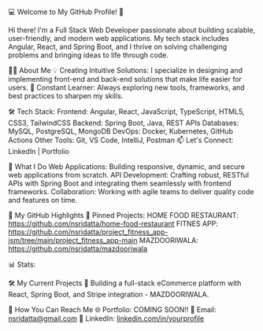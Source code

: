 💻 Welcome to My GitHub Profile! 🚀

Hi there! I'm a Full Stack Web Developer passionate about building scalable, user-friendly, and modern web applications. My tech stack includes Angular, React, and Spring Boot, and I thrive on solving challenging problems and bringing ideas to life through code.

👨‍💻 About Me
💡 Creating Intuitive Solutions: I specialize in designing and implementing front-end and back-end solutions that make life easier for users.
🌱 Constant Learner: Always exploring new tools, frameworks, and best practices to sharpen my skills.

🛠️ Tech Stack:
Frontend: Angular, React, JavaScript, TypeScript, HTML5, CSS3, TailwindCSS
Backend: Spring Boot, Java, REST APIs
Databases: MySQL, PostgreSQL, MongoDB
DevOps: Docker, Kubernetes, GitHub Actions
Other Tools: Git, VS Code, IntelliJ, Postman
📫 Let's Connect: LinkedIn | Portfolio

🚀 What I Do
Web Applications: Building responsive, dynamic, and secure web applications from scratch.
API Development: Crafting robust, RESTful APIs with Spring Boot and integrating them seamlessly with frontend frameworks.
Collaboration: Working with agile teams to deliver quality code and features on time.

📂 My GitHub Highlights
🌟 Pinned Projects:
HOME FOOD RESTAURANT: https://github.com/nsridatta/home-food-restaurant
FITNES APP: https://github.com/nsridatta/project_fitness_app-jsm/tree/main/project_fitness_app-main
MAZDOORIWALA: https://github.com/nsridatta/mazdooriwala

📊 Stats:

🛠️ My Current Projects
🚧 Building a full-stack eCommerce platform with React, Spring Boot, and Stripe integration - MAZDOORIWALA.

🤝 How You Can Reach Me
🌐 Portfolio: COMING SOON!!
📧 Email: nsridatta@gmail.com
💼 LinkedIn: [linkedin.com/in/yourprofile](https://www.linkedin.com/in/sridatta-nellutla-959794117/)
